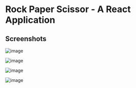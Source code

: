 # Rock Paper Scissor - A React Application

## Screenshots

![image](https://user-images.githubusercontent.com/52875298/126909417-c69c9997-7573-44d8-a03f-af80f3f49c98.png)

![image](https://user-images.githubusercontent.com/52875298/126909432-eb98398a-50b2-4d78-97dd-85bc9985c29f.png)

![image](https://user-images.githubusercontent.com/52875298/126909444-eaf6c316-1714-42b3-9336-3edc31ed13fc.png)

![image](https://user-images.githubusercontent.com/52875298/126909372-c0bbd0c4-7fda-4514-a931-83a45d50fc37.png)



